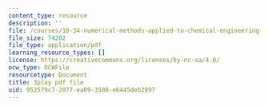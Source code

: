 ```yaml
---
content_type: resource
description: ''
file: /courses/10-34-numerical-methods-applied-to-chemical-engineering-fall-2015/952579c72077ea093508e6445deb2097_LHBQ5Z4CtwA.pdf
file_size: 74202
file_type: application/pdf
learning_resource_types: []
license: https://creativecommons.org/licenses/by-nc-sa/4.0/
ocw_type: OCWFile
resourcetype: Document
title: 3play pdf file
uid: 952579c7-2077-ea09-3508-e6445deb2097
---
```

